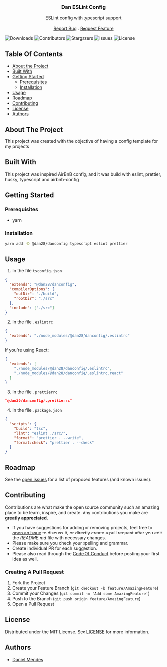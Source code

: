 <br/>
<p align="center">
  <h3 align="center">Dan ESLint Config</h3>

  <p align="center">
    ESLint config with typescript support
    <br/>
    <br/>
    <a href="https://github.com/daniimendes22/danconfig/issues">Report Bug</a>
    .
    <a href="https://github.com/daniimendes22/danconfig/issues">Request Feature</a>
  </p>
</p>

![Downloads](https://img.shields.io/github/downloads/daniimendes22/danconfig/total) ![Contributors](https://img.shields.io/github/contributors/daniimendes22/danconfig?color=dark-green) ![Stargazers](https://img.shields.io/github/stars/daniimendes22/danconfig?style=social) ![Issues](https://img.shields.io/github/issues/daniimendes22/danconfig) ![License](https://img.shields.io/github/license/daniimendes22/danconfig)

## Table Of Contents

- [About the Project](#about-the-project)
- [Built With](#built-with)
- [Getting Started](#getting-started)
  - [Prerequisites](#prerequisites)
  - [Installation](#installation)
- [Usage](#usage)
- [Roadmap](#roadmap)
- [Contributing](#contributing)
- [License](#license)
- [Authors](#authors)

## About The Project

This project was created with the objective of having a config template for my projects

## Built With

This project was inspired AirBnB config, and it was build with eslint, prettier, husky, typescript and airbnb-config

## Getting Started

### Prerequisites

- yarn

### Installation

```sh
yarn add -D @dan28/danconfig typescript eslint prettier
```

## Usage

1. In the file `tsconfig.json`

```JSON
{
  "extends": "@dan28/danconfig",
  "compilerOptions": {
    "outDir": "./build",
    "rootDir": "./src"
  },
  "include": ["./src"]
}
```

2. In the file `.eslintrc`

```JSON
{
  "extends": "./node_modules/@dan28/danconfig/.eslintrc"
}
```

If you're using React:

```JSON
{
  "extends": [
    "./node_modules/@dan28/danconfig/.eslintrc",
    "./node_modules/@dan28/danconfig/.eslintrc.react"
  ]
}
```

3. In the file `.prettierrc`

```JSON
"@dan28/danconfig/.prettierrc"

```

4. In the file `.package.json`

```JSON
{
  "scripts": {
    "build": "tsc",
    "lint": "eslint ./src/",
    "format": "prettier . --write",
    "format:check": "prettier . --check"
  }
}

```

## Roadmap

See the [open issues](https://github.com/daniimendes22/danconfig/issues) for a list of proposed features (and known issues).

## Contributing

Contributions are what make the open source community such an amazing place to be learn, inspire, and create. Any contributions you make are **greatly appreciated**.

- If you have suggestions for adding or removing projects, feel free to [open an issue](https://github.com/daniimendes22/danconfig/issues/new) to discuss it, or directly create a pull request after you edit the _README.md_ file with necessary changes.
- Please make sure you check your spelling and grammar.
- Create individual PR for each suggestion.
- Please also read through the [Code Of Conduct](https://github.com/daniimendes22/danconfig/blob/main/CODE_OF_CONDUCT.md) before posting your first idea as well.

### Creating A Pull Request

1. Fork the Project
2. Create your Feature Branch (`git checkout -b feature/AmazingFeature`)
3. Commit your Changes (`git commit -m 'Add some AmazingFeature'`)
4. Push to the Branch (`git push origin feature/AmazingFeature`)
5. Open a Pull Request

## License

Distributed under the MIT License. See [LICENSE](https://github.com/daniimendes22/danconfig/blob/main/LICENSE.md) for more information.

## Authors

- [Daniel Mendes](https://github.com/daniimendes22)
